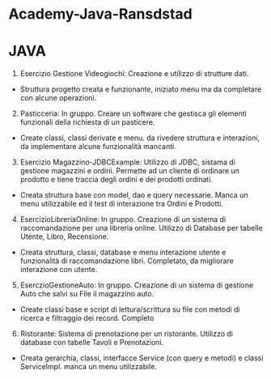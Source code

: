 # Academy-Java-Ransdstad

# JAVA

1) Esercizio Gestione Videogiochi: Creazione e utilizzo di strutture dati.
- Struttura progetto creata e funzionante, iniziato menu ma da completare con alcune operazioni.

2) Pasticceria: In gruppo. Creare un software che gestisca gli elementi funzionali della richiesta di un pasticere. 
- Create classi, classi derivate e menu. da rivedere struttura e interazioni, da implementare alcune funzionalità mancanti.

3) Esercizio Magazzino-JDBCExample: Utilizzo di JDBC, sistama di gestione magazzini e ordini. Permette ad un cliente di ordinare un prodotto e tiene traccia degli ordini e dei prodotti ordinati.
- Creata struttura base con model, dao e query necessarie. Manca un menu utilizzabile ed il test di interazione tra Ordini e Prodotti.

4) EsercizioLibreriaOnline: In gruppo. Creazione di un sistema di raccomandazione per una libreria online. Utilizzo di Database per tabelle Utente, Libro, Recensione. 
- Creata struttura, classi, database e menu interazione utente e funzionalità di raccomandazione libri. Completato, da migliorare interazione con utente.


5) EserczioGestioneAuto: In gruppo. Creazione di un sistema di gestione Auto che salvi su File il magazzino auto. 
- Create classi base e script di lettura/scrittura su file con metodi di ricerca e filtraggio dei record. Completo

6) Ristorante: Sistema di prenotazione per un ristorante. Utilizzo di database con tabelle Tavoli e Prenotazioni. 
- Creata gerarchia, classi, interfacce Service (con query e metodi) e classi ServiceImpl. manca un menu utilizzabile.
